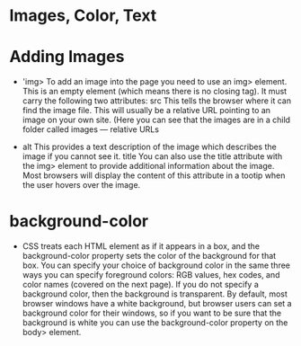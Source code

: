# Images, Color, Text

# Adding Images

* 'img> To add an image into the page
you need to use an img>
element. This is an empty
element (which means there is
no closing tag). It must carry the
following two attributes:
src
This tells the browser where
it can find the image file. This
will usually be a relative URL
pointing to an image on your
own site. (Here you can see that
the images are in a child folder
called images — relative URLs


* alt This provides a text description
of the image which describes the
image if you cannot see it.
title
You can also use the title
attribute with the img> element
to provide additional information
about the image. Most browsers
will display the content of this
attribute in a tootip when the
user hovers over the image.

# background-color
* CSS treats each HTML element
as if it appears in a box, and the
background-color property
sets the color of the background
for that box.
You can specify your choice of
background color in the same
three ways you can specify
foreground colors: RGB values,
hex codes, and color names
(covered on the next page).
If you do not specify a
background color, then the
background is transparent.
By default, most browser
windows have a white
background, but browser users
can set a background color for
their windows, so if you want
to be sure that the background
is white you can use the
background-color property on
the body> element.